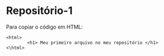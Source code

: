 # Repositório-1

Para copiar o código em HTML:

```
<html>
        <h1> Meu primeiro arquivo no meu repositório </h1>
<\html>
```
